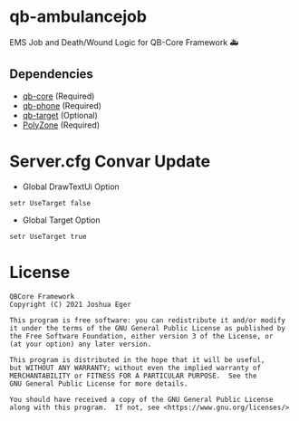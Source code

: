 # qb-ambulancejob
EMS Job and Death/Wound Logic for QB-Core Framework :ambulance:

## Dependencies
- [qb-core](https://github.com/qbcore-framework/qb-core) (Required)
- [qb-phone](https://github.com/qbcore-framework/qb-phone) (Required)
- [qb-target](https://github.com/BerkieBb/qb-target) (Optional)
- [PolyZone](https://github.com/mkafrin/PolyZone) (Required)

# Server.cfg Convar Update
- Global DrawTextUi Option
```
setr UseTarget false
```

- Global Target Option
```
setr UseTarget true
```


# License

    QBCore Framework
    Copyright (C) 2021 Joshua Eger

    This program is free software: you can redistribute it and/or modify
    it under the terms of the GNU General Public License as published by
    the Free Software Foundation, either version 3 of the License, or
    (at your option) any later version.

    This program is distributed in the hope that it will be useful,
    but WITHOUT ANY WARRANTY; without even the implied warranty of
    MERCHANTABILITY or FITNESS FOR A PARTICULAR PURPOSE.  See the
    GNU General Public License for more details.

    You should have received a copy of the GNU General Public License
    along with this program.  If not, see <https://www.gnu.org/licenses/>
